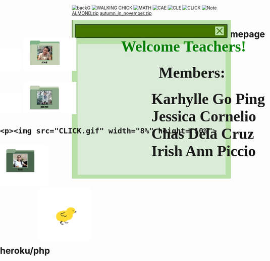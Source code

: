 ![backG](https://user-images.githubusercontent.com/98689144/152476506-8e89e11b-5759-4756-a35e-33354d744790.png)
![WALKING CHICK](https://user-images.githubusercontent.com/98689144/152476517-7911d494-e4ab-4c68-989a-34ea5a849b3f.gif)
![MATH](https://user-images.githubusercontent.com/98689144/152476523-ccf2f88d-0541-463d-843e-cec48284b879.jpg)
![CAE](https://user-images.githubusercontent.com/98689144/152476527-9c2ba6e7-ebf6-479a-aa79-e9349c26fc83.jpg)
![CLE](https://user-images.githubusercontent.com/98689144/152476558-e0ff7120-d50a-403d-9059-ad5fc87986e4.jpg)
![CLICK](https://user-images.githubusercontent.com/98689144/152476567-3ae54adb-5c63-418d-8395-b36f1c493660.gif)
![Note](https://user-images.githubusercontent.com/98689144/152476575-837b8963-81f2-4718-a9a7-8bd378c374f2.jpg)
[ALMOND.zip](https://github.com/Karhylleee/Homepage/files/8000305/ALMOND.zip)
[autumn_in_november.zip](https://github.com/Karhylleee/Homepage/files/8000308/autumn_in_november.zip)
# Homepage
<html>
<head> <title> GROUP 22 </title></head>
<body>
<body style="background: url(backG.png);
             background-size:100%;
             background-repeat: no-repeat;">
   
   

<style>
      img{
             position:relative;
      }
      h1{
             color=black;position:absolute;right:120px;top:100px;
     
      } 

</style>
 <img src="Note.jpg" align="right">
     <h1> <font face="Autumn in November" color="green" size="29">
	<p>Welcome Teachers!</font>
	<p><p><p><p><p><p><p><p><p><p><p>&nbsp;&nbsp;&nbsp;&nbsp;&nbsp;&nbsp;&nbsp;&nbsp;&nbsp;&nbsp;&nbsp;&nbsp;&nbsp;&nbsp;&nbsp;&nbsp;&nbsp;
	<font face="Almond Nougat" size="14"> Members: 
	<p>&nbsp;&nbsp;&nbsp;&nbsp;&nbsp;&nbsp;&nbsp Karhylle Go Ping
	<br> &nbsp;&nbsp;&nbsp;&nbsp;&nbsp;&nbsp;&nbsp Jessica Cornelio
	<br> &nbsp;&nbsp;&nbsp;&nbsp;&nbsp;&nbsp;&nbsp Chas Dela Cruz
	<br> &nbsp;&nbsp;&nbsp;&nbsp;&nbsp;&nbsp;&nbsp Irish Ann Piccio</font><h1>

         

<p><img src="CLICK.gif" width="8%" height="10%"> 
        <a href="https://youtube.com" target="_blank">
   <img src="CAE.jpg" width="20%" height="30%">
        
</a>
<br>
  
  <p><img src="CLICK.gif" width="8%" height="10%">
<a href="https://youtube.com" target="_blank"> 
     <img src="MATH.jpg" width="20%" height="30%">

</a>
<br>

    <p><img src="CLICK.gif" width="8%" height="10%">  
<a href="https://youtube.com" target="_blank">
     <img src="CLE.jpg" width="18%" height="29%">

</a>
     <marquee direction="right"><img src="WALKING CHICK.gif" width="20%"/></marquee>

</body>
</html>
heroku/php
